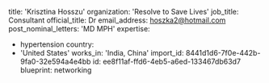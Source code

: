 title: 'Krisztina Hosszu'
organization: 'Resolve to Save Lives'
job_title: Consultant
official_title: Dr
email_address: hoszka2@hotmail.com
post_nominal_letters: 'MD MPH'
expertise:
  - hypertension
country:
  - 'United States'
works_in: 'India, China'
import_id: 8441d1d6-7f0e-442b-9fa0-32e594a4e4bb
id: ee8f11af-ffd6-4eb5-a6ed-133467db63d7
blueprint: networking
